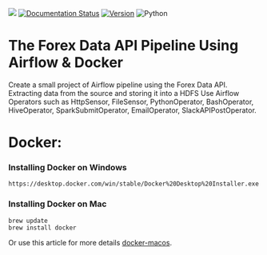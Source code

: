 ![](https://img.shields.io/pypi/l/pandas)
[![Documentation Status](http://img.shields.io/badge/docs-v3.9.0-brightgreen.svg?style=flat)](http://docs.tweepy.org)
[![Version](http://img.shields.io/pypi/v/tweepy.svg?style=flat)](https://pypi.org/project/tweepy/)
![Python](https://img.shields.io/badge/python-3.5%20%7C%203.6%20%7C%203.7-blue)
# The Forex Data API Pipeline Using Airflow & Docker 
Create a small project of Airflow pipeline using the Forex Data API.
Extracting data from the source and storing it into a HDFS Use Airflow Operators such as HttpSensor, FileSensor, PythonOperator, BashOperator, HiveOperator, SparkSubmitOperator, EmailOperator, SlackAPIPostOperator.


Docker: 
======
###  Installing Docker on Windows
```
https://desktop.docker.com/win/stable/Docker%20Desktop%20Installer.exe
```
###  Installing Docker on Mac
```
brew update
brew install docker 
```
Or use this article for more details [docker-macos](https://www.robinwieruch.de/docker-macos).